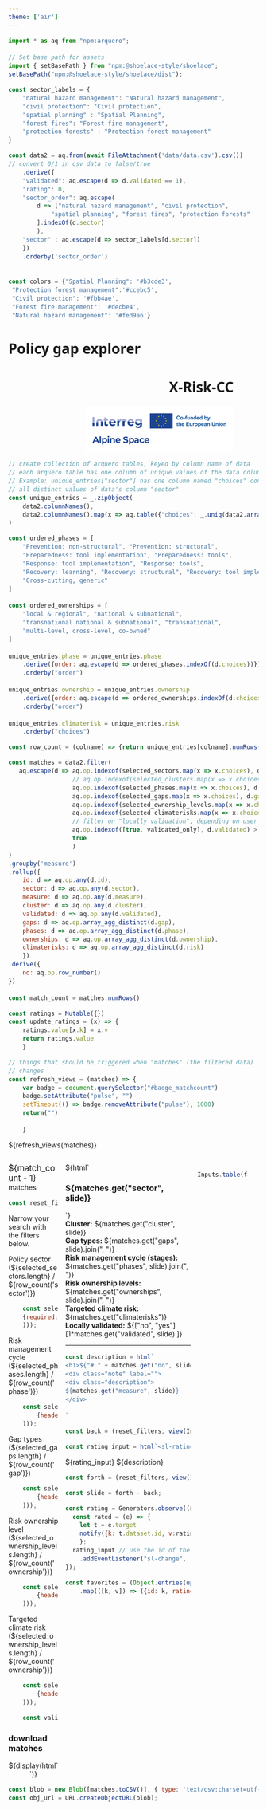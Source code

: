 ```yaml
---
theme: ['air']
---
```


<link rel="stylesheet" href="custom.css">
<link rel="stylesheet" href="assets/shoelace-light.css">

<script defer src="assets/fontawesome/fontawesome.js"></script>
<script defer src="assets/fontawesome/solid.js"></script>

```js   
import * as aq from "npm:arquero";

// Set base path for assets
import { setBasePath } from "npm:@shoelace-style/shoelace";
setBasePath("npm:@shoelace-style/shoelace/dist");

```

```js
const sector_labels = {
    "natural hazard management": "Natural hazard management",
    "civil protection": "Civil protection",
    "spatial planning" : "Spatial Planning",
    "forest fires": "Forest fire management", 
    "protection forests" : "Protection forest management"
}
```

```js
const data2 = aq.from(await FileAttachment('data/data.csv').csv())
// convert 0/1 in csv data to false/true
    .derive({
    "validated": aq.escape(d => d.validated == 1),
    "rating": 0,    
    "sector_order": aq.escape(
        d => ["natural hazard management", "civil protection",
            "spatial planning", "forest fires", "protection forests"
        ].indexOf(d.sector)
        ),
    "sector" : aq.escape(d => sector_labels[d.sector])
    })
    .orderby('sector_order')


const colors = {"Spatial Planning": '#b3cde3',
 "Protection forest management":'#ccebc5',
 "Civil protection": '#fbb4ae',
 "Forest fire management": '#decbe4',
 "Natural hazard management": '#fed9a6'}
```


<div class="grid grid-cols-4" style="width:90%; font-family:sans; align-items:start">
  <div class="grid-colspan-2"><h1>Policy gap explorer</h1></div>
  <div style="text-align:right"><h1 style="align:middle">X-Risk-CC</h1></div>
  <div style="text-align:right"><img src="assets/ASP_21-27_Logo-Standard.png" width="300"></div>
</div>


```js
// create collection of arquero tables, keyed by column name of data
// each arquero table has one column of unique values of the data column
// Example: unique_entries["sector"] has one column named "choices" containing
// all distinct values of data's column "sector"
const unique_entries = _.zipObject(
    data2.columnNames(),
    data2.columnNames().map(x => aq.table({"choices": _.uniq(data2.array(x))}))
)

```

```js
const ordered_phases = [
    "Prevention: non-structural", "Prevention: structural",
	"Preparedness: tool implementation", "Preparedness: tools",
	"Response: tool implementation", "Response: tools",
	"Recovery: learning", "Recovery: structural", "Recovery: tool implementation",
    "Cross-cutting, generic"
]

const ordered_ownerships = [
    "local & regional", "national & subnational",
    "transnational national & subnational", "transnational", 
    "multi-level, cross-level, co-owned"    
]

unique_entries.phase = unique_entries.phase
    .derive({order: aq.escape(d => ordered_phases.indexOf(d.choices))})
    .orderby("order")

unique_entries.ownership = unique_entries.ownership
    .derive({order: aq.escape(d => ordered_ownerships.indexOf(d.choices))})
    .orderby("order")

unique_entries.climaterisk = unique_entries.risk
    .orderby("choices")

```

```js
const row_count = (colname) => {return unique_entries[colname].numRows()}
```

```js
const matches = data2.filter(
   aq.escape(d => aq.op.indexof(selected_sectors.map(x => x.choices), d.sector) > -1 &
                  // aq.op.indexof(selected_clusters.map(x => x.choices), d.cluster) > -1 &
                  aq.op.indexof(selected_phases.map(x => x.choices), d.phase) > -1 &
                  aq.op.indexof(selected_gaps.map(x => x.choices), d.gap) > -1 &
                  aq.op.indexof(selected_ownership_levels.map(x => x.choices), d.ownership) > -1 &
                  aq.op.indexof(selected_climaterisks.map(x => x.choices), d.risk) > -1 &
                  // filter on "locally validation", depending on user's choice (switch)                  
                  aq.op.indexof([true, validated_only], d.validated) > -1 &
                  true
                  )
)
.groupby('measure')
.rollup({
    id: d => aq.op.any(d.id),
    sector: d => aq.op.any(d.sector),
    measure: d => aq.op.any(d.measure),
    cluster: d => aq.op.any(d.cluster),
    validated: d => aq.op.any(d.validated),
    gaps: d => aq.op.array_agg_distinct(d.gap),
    phases: d => aq.op.array_agg_distinct(d.phase),
    ownerships: d => aq.op.array_agg_distinct(d.ownership),
    climaterisks: d => aq.op.array_agg_distinct(d.risk)
    })
.derive({
    no: aq.op.row_number()
})

const match_count = matches.numRows()

```

```js
const ratings = Mutable({})
const update_ratings = (x) => {
    ratings.value[x.k] = x.v
    return ratings.value
    }
```


```js
// things that should be triggered when "matches" (the filtered data)
// changes
const refresh_views = (matches) => {
    var badge = document.querySelector("#badge_matchcount")
    badge.setAttribute("pulse", "")
    setTimeout(() => badge.removeAttribute("pulse"), 1000)    
    return("")
    
    }
```


<!-- doesn't display anything but listens to changes in "matches",
e. g. to add and remove pulsating css to badges
-->
<span>${refresh_views(matches)}</span>


<div style="display:grid;
    grid-template-columns: 20% 50% 20%;
    gap:1em;">
    <div><!-- first row, left column --></div>
    <!-- center column: -->
    <div>
</div>

<div></div><!-- first row, right column -->

<!-- second row, left column: -->



<div>
<sl-badge id="badge_matchcount" variant="success" pill style="font-size:larger">
${match_count - 1}</sl-badge> matches

<div class="card">


```js
const reset_filters = view(Inputs.button(html`<span class="fas fa-slash" data-fa-mask="fas fa-filter" data-fa-transform="up-2.5"></span> clear filters`))
```
Narrow your search with the filters below.

<sl-details>
    <div slot="summary">Policy sector (${selected_sectors.length} / ${row_count('sector')})</div>
    

```js
    const selected_sectors = (reset_filters, view(Inputs.table(unique_entries.sector, 
    {required: true, header: {choices: "Policy sector"}}
    ))); 
```  

</sl-details>
<sl-details>
    <div slot="summary">Risk management cycle (${selected_phases.length} / ${row_count('phase')})</div>
        <div class="grid-cols-2">

```js
    const selected_phases = (reset_filters, view(Inputs.table(unique_entries.phase,
        {header: {choices: "Risk management cycle"}, columns: ["choices"]}
    )));  
```

</div>
</sl-details>
<sl-details>
    <div slot="summary">Gap types (${selected_gaps.length} / ${row_count('gap')})</div>   

```js
    const selected_gaps = (reset_filters, view(Inputs.table(unique_entries.gap,
        {header: {choices: "Gap types"}}
    )));
```
</sl-details>
<sl-details>
    <div slot="summary">Risk ownership level
     (${selected_ownership_levels.length} / ${row_count('ownership')})
     </div>   

```js
    const selected_ownership_levels = (reset_filters, view(Inputs.table(unique_entries.ownership,
        {header: {choices: "Risk ownership level"}, columns:["choices"]}
    ))); 
```
</sl-details>
<sl-details>
    <div slot="summary">Targeted climate risk
     (${selected_ownership_levels.length} / ${row_count('ownership')})
     </div>   

```js
    const selected_climaterisks = (reset_filters, view(Inputs.table(unique_entries.climaterisk,
        {header: {choices: "Climate risk"}, columns:["choices"]}
    ))); 
```
</sl-details>


```js
    const validated_only = (reset_filters, view(Inputs.toggle({label: "Locally validated gaps", value: false})))
```



</div> <!-- end of left filter card -->


<div class="card">
    <h3>download matches</h3>
    <div style="text-align:center">
        ${display(html`<sl-button aria-label="download suggestions" size="large" href="${obj_url}" download="result" circle><i class="fa fa-download"></i></sl-button>`)}
    </div>
</div>


</div>
  <!-- center column -->



<div>
        <div class="grid grid-cols-2">
            ${html`<div >
            <h3><tag style="background-color: ${colors[matches.get('sector', slide)]} !important">${matches.get("sector", slide)}</tag></h3>
            </div>
            `}
        </div>
        <div class="brief"> 
        <div><strong>Cluster:</strong> ${matches.get("cluster", slide)}</div>       
        <div><strong>Gap types:</strong> ${matches.get("gaps", slide).join(", ")}</div>
        <div><strong>Risk management cycle (stages):</strong> ${matches.get("phases", slide).join(", ")}</div>
        <div><strong>Risk ownership levels:</strong> ${matches.get("ownerships", slide).join(", ")}</div>
        <div><strong>Targeted climate risk:</strong> ${matches.get("climaterisks")}</div>
        <div><strong>Locally validated:</strong> ${["no", "yes"][1*matches.get("validated", slide)    ]}</div>
        </div>
    <hr/>


```js
const description = html`
<h1>${"# " + matches.get("no", slide)}</h1>
<div class="note" label="">
<div class="description">
${matches.get("measure", slide)}
</div>

`
```

<div class="container-description">
    <div class="navigate">

```js
const back = (reset_filters, view(Inputs.button("<", {value: null})));
```

</div>   
<div>

```js
const rating_input = html`<sl-rating max=3 id="rating_input" data-id=${matches.get('id', slide)}></sl-rating>`
```

${rating_input}
${description}
</div>

<div class="navigate">

```js
const forth = (reset_filters, view(Inputs.button(">", {value: null})));
```

```js
const slide = forth - back;
```

```js
const rating = Generators.observe((notify) => {
  const rated = (e) => {
    let t = e.target
    notify({k: t.dataset.id, v:rating_input.value})
    };  
  rating_input // use the id of the input element
    .addEventListener("sl-change", rated);
});
```

```js
const favorites = (Object.entries(update_ratings(rating))
    .map(([k, v]) => ({id: k, rating: v})))

``` 

</div>
</div> <!-- description container -->

</div>
<!-- right column -->
<div>

```js
Inputs.table(favorites)
```

</div>

</div>




<div class="grid grid-cols-1">

</div>



```js
const blob = new Blob([matches.toCSV()], { type: 'text/csv;charset=utf-8,' });
const obj_url = URL.createObjectURL(blob);
```

